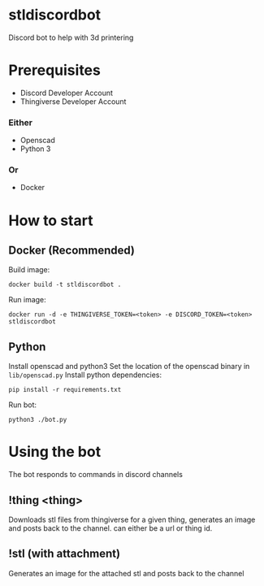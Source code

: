 # stldiscordbot
Discord bot to help with 3d printering

# Prerequisites
* Discord Developer Account
* Thingiverse Developer Account

### Either
* Openscad
* Python 3
### Or
* Docker

# How to start
## Docker (Recommended)
Build image:

`docker build -t stldiscordbot .`

Run image:

`docker run -d -e THINGIVERSE_TOKEN=<token> -e DISCORD_TOKEN=<token> stldiscordbot`

## Python
Install openscad and python3
Set the location of the openscad binary in `lib/openscad.py`
Install python dependencies:

`pip install -r requirements.txt`

Run bot:

`python3 ./bot.py`

# Using the bot
The bot responds to commands in discord channels

## !thing \<thing\>
Downloads stl files from thingiverse for a given thing, generates an image and posts back to the channel. <thing> can either be a url or thing id.

## !stl (with attachment)
Generates an image for the attached stl and posts back to the channel